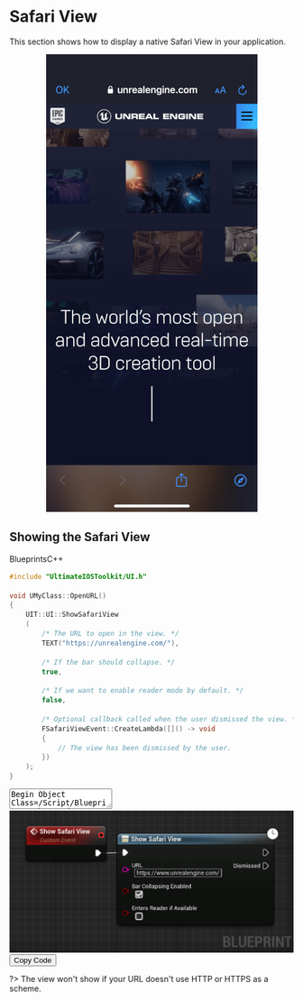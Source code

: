 # Safari View
This section shows how to display a native Safari View in your application.
<div class="centered" style="text-align:center">
<img src="_images/SafariView.png"/>
</div>

## Showing the Safari View

<div class="code-switcher show-cpp-true">
<div class="switcher" >
<span class="sw-bp" onclick="switchBp()">Blueprints</span><span class="sw-cpp" onclick="switchCpp()">C++</span>
</div>
<div class="cpp">

```cpp
#include "UltimateIOSToolkit/UI.h"

void UMyClass::OpenURL()
{
	UIT::UI::ShowSafariView
	(
		/* The URL to open in the view. */
		TEXT("https://unrealengine.com/"),
		
		/* If the bar should collapse. */
		true,
		
		/* If we want to enable reader mode by default. */
		false,
		
		/* Optional callback called when the user dismissed the view. */
		FSafariViewEvent::CreateLambda([]() -> void
		{
			// The view has been dismissed by the user.
		})
	);
}
```

</div>
<div class="bp">
<div class="bpcode">
<textarea readonly>
Begin Object Class=/Script/BlueprintGraph.K2Node_CustomEvent Name="K2Node_CustomEvent_8"
   CustomFunctionName="Show Safari View"
   NodePosX=4416
   NodePosY=720
   NodeGuid=5D070673448510A34A981C885F86E415
   CustomProperties Pin (PinId=5459BA4A4AD25B53C958409A3EE3B984,PinName="OutputDelegate",Direction="EGPD_Output",PinType.PinCategory="delegate",PinType.PinSubCategory="",PinType.PinSubCategoryObject=None,PinType.PinSubCategoryMemberReference=(),PinType.PinValueType=(),PinType.ContainerType=None,PinType.bIsReference=False,PinType.bIsConst=False,PinType.bIsWeakPointer=False,PinType.bIsUObjectWrapper=False,PersistentGuid=00000000000000000000000000000000,bHidden=False,bNotConnectable=False,bDefaultValueIsReadOnly=False,bDefaultValueIsIgnored=False,bAdvancedView=False,bOrphanedPin=False,)
   CustomProperties Pin (PinId=EC28F4E9402F758C79A0179B03BF1AD0,PinName="then",Direction="EGPD_Output",PinType.PinCategory="exec",PinType.PinSubCategory="",PinType.PinSubCategoryObject=None,PinType.PinSubCategoryMemberReference=(),PinType.PinValueType=(),PinType.ContainerType=None,PinType.bIsReference=False,PinType.bIsConst=False,PinType.bIsWeakPointer=False,PinType.bIsUObjectWrapper=False,LinkedTo=(K2Node_AsyncAction_2 867F07124D6BAB811B6FDDB6985D9127,),PersistentGuid=00000000000000000000000000000000,bHidden=False,bNotConnectable=False,bDefaultValueIsReadOnly=False,bDefaultValueIsIgnored=False,bAdvancedView=False,bOrphanedPin=False,)
End Object
Begin Object Class=/Script/BlueprintGraph.K2Node_AsyncAction Name="K2Node_AsyncAction_2"
   ProxyFactoryFunctionName="ShowSafariView"
   ProxyFactoryClass=Class'"/Script/UltimateIOSToolkit.ShowSafariViewProxy"'
   ProxyClass=Class'"/Script/UltimateIOSToolkit.ShowSafariViewProxy"'
   NodePosX=4608
   NodePosY=736
   NodeGuid=949D55CD4ED49500C9B798BAEB750F2F
   CustomProperties Pin (PinId=867F07124D6BAB811B6FDDB6985D9127,PinName="execute",PinToolTip="\nExec",PinType.PinCategory="exec",PinType.PinSubCategory="",PinType.PinSubCategoryObject=None,PinType.PinSubCategoryMemberReference=(),PinType.PinValueType=(),PinType.ContainerType=None,PinType.bIsReference=False,PinType.bIsConst=False,PinType.bIsWeakPointer=False,PinType.bIsUObjectWrapper=False,LinkedTo=(K2Node_CustomEvent_8 EC28F4E9402F758C79A0179B03BF1AD0,),PersistentGuid=00000000000000000000000000000000,bHidden=False,bNotConnectable=False,bDefaultValueIsReadOnly=False,bDefaultValueIsIgnored=False,bAdvancedView=False,bOrphanedPin=False,)
   CustomProperties Pin (PinId=08B7CFDA45038CA2EDFBB09B7F2DA21A,PinName="then",Direction="EGPD_Output",PinType.PinCategory="exec",PinType.PinSubCategory="",PinType.PinSubCategoryObject=None,PinType.PinSubCategoryMemberReference=(),PinType.PinValueType=(),PinType.ContainerType=None,PinType.bIsReference=False,PinType.bIsConst=False,PinType.bIsWeakPointer=False,PinType.bIsUObjectWrapper=False,PersistentGuid=00000000000000000000000000000000,bHidden=False,bNotConnectable=False,bDefaultValueIsReadOnly=False,bDefaultValueIsIgnored=False,bAdvancedView=False,bOrphanedPin=False,)
   CustomProperties Pin (PinId=D1F2F996470534591CCC63A834903A62,PinName="Dismissed",PinFriendlyName="Dismissed",PinToolTip="The safari view has been dismissed.",Direction="EGPD_Output",PinType.PinCategory="exec",PinType.PinSubCategory="",PinType.PinSubCategoryObject=None,PinType.PinSubCategoryMemberReference=(),PinType.PinValueType=(),PinType.ContainerType=None,PinType.bIsReference=False,PinType.bIsConst=False,PinType.bIsWeakPointer=False,PinType.bIsUObjectWrapper=False,PersistentGuid=00000000000000000000000000000000,bHidden=False,bNotConnectable=False,bDefaultValueIsReadOnly=False,bDefaultValueIsIgnored=False,bAdvancedView=False,bOrphanedPin=False,)
   CustomProperties Pin (PinId=277AA7AD42F0BDBD606BE4AA0B3418CA,PinName="URL",PinToolTip="URL\nString\n\nThe URL to open in the view.",PinType.PinCategory="string",PinType.PinSubCategory="",PinType.PinSubCategoryObject=None,PinType.PinSubCategoryMemberReference=(),PinType.PinValueType=(),PinType.ContainerType=None,PinType.bIsReference=False,PinType.bIsConst=False,PinType.bIsWeakPointer=False,PinType.bIsUObjectWrapper=False,DefaultValue="https://www.unrealengine.com/",PersistentGuid=00000000000000000000000000000000,bHidden=False,bNotConnectable=False,bDefaultValueIsReadOnly=False,bDefaultValueIsIgnored=False,bAdvancedView=False,bOrphanedPin=False,)
   CustomProperties Pin (PinId=E09B77D546EBE7A0A2AEADA0D9509218,PinName="bBarCollapsingEnabled",PinToolTip="Bar Collapsing Enabled\nBoolean\n\nIf the bar should collapse.",PinType.PinCategory="bool",PinType.PinSubCategory="",PinType.PinSubCategoryObject=None,PinType.PinSubCategoryMemberReference=(),PinType.PinValueType=(),PinType.ContainerType=None,PinType.bIsReference=False,PinType.bIsConst=False,PinType.bIsWeakPointer=False,PinType.bIsUObjectWrapper=False,DefaultValue="true",AutogeneratedDefaultValue="true",PersistentGuid=00000000000000000000000000000000,bHidden=False,bNotConnectable=False,bDefaultValueIsReadOnly=False,bDefaultValueIsIgnored=False,bAdvancedView=False,bOrphanedPin=False,)
   CustomProperties Pin (PinId=E58144AB4EBB1EAB89C2888CEEB2EDCD,PinName="bEntersReaderIfAvailable",PinToolTip="Enters Reader if Available\nBoolean\n\nIf the view should enter reader mode.",PinType.PinCategory="bool",PinType.PinSubCategory="",PinType.PinSubCategoryObject=None,PinType.PinSubCategoryMemberReference=(),PinType.PinValueType=(),PinType.ContainerType=None,PinType.bIsReference=False,PinType.bIsConst=False,PinType.bIsWeakPointer=False,PinType.bIsUObjectWrapper=False,DefaultValue="false",AutogeneratedDefaultValue="false",PersistentGuid=00000000000000000000000000000000,bHidden=False,bNotConnectable=False,bDefaultValueIsReadOnly=False,bDefaultValueIsIgnored=False,bAdvancedView=False,bOrphanedPin=False,)
End Object
</textarea>
<img src="_images/ShowSafariView.png"/>
<button onclick="copyBlueprintCode(this)">Copy Code</button>
</div>
</div>
</div>

?> The view won't show if your URL doesn't use HTTP or HTTPS as a scheme. 

<script>
setTimeout(() => {
	bShowCPP = !JSON.parse(getCookie('bShowCPP'));
	switchCode();
}, 0);
</script>